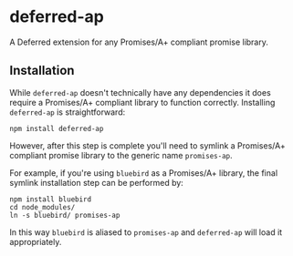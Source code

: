 # deferred-ap
A Deferred extension for any Promises/A+ compliant promise library.


## Installation
While `deferred-ap` doesn't technically have any dependencies it does require a
Promises/A+ compliant library to function correctly. Installing `deferred-ap` is
straightforward:

```
npm install deferred-ap
```

However, after this step is complete you'll need to symlink a Promises/A+
compliant promise library to the generic name `promises-ap`.

For example, if you're using `bluebird` as a Promises/A+ library, the final
symlink installation step can be performed by:

```
npm install bluebird
cd node_modules/
ln -s bluebird/ promises-ap
```

In this way `bluebird` is aliased to `promises-ap` and `deferred-ap` will load
it appropriately.
